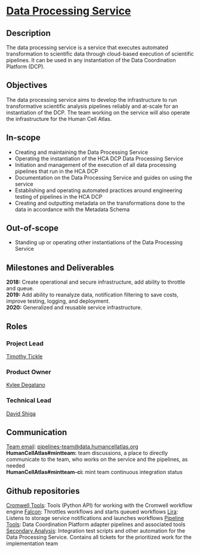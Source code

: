 # [Data Processing Service](mailto:pipelines-team@data.humancellatlas.org)

## Description
The data processing service is a service that executes automated transformation to scientific data through cloud-based execution of scientific pipelines. It can be used in any instantiation of the Data Coordination Platform (DCP). 

## Objectives
The data processing service aims to develop the infrastructure to run transformative scientific analysis pipelines reliably and at-scale for an instantiation of the DCP. The team working on the service will also operate the infrastructure for the Human Cell Atlas. 

## In-scope
* Creating and maintaining the Data Processing Service
* Operating the instantiation of the HCA DCP Data Processing Service  
* Initiation and management of the execution of all data processing pipelines that run in the HCA DCP  
* Documentation on the Data Processing Service and guides on using the service 
* Establishing and operating automated practices around engineering testing of pipelines in the HCA DCP 
* Creating and outputting metadata on the transformations done to the data in accordance with the Metadata Schema

## Out-of-scope
* Standing up or operating other instantiations of the Data Processing Service

## Milestones and Deliverables
__2018:__ Create operational and secure infrastructure, add ability to throttle and queue.  
__2019:__ Add ability to reanalyze data, notification filtering to save costs, improve testing, logging, and deployment.  
__2020:__ Generalized and reusable service infrastructure.  

## Roles
### Project Lead
[Timothy Tickle](mailto:ttickle@broadinstitute.org)

### Product Owner
[Kylee Degatano](mailto:kdegatano@broadinstitute.org)

### Technical Lead
[David Shiga](mailto:dshiga@broadinstitute.org)

## Communication
[Team email](mailto:pipelines-team@data.humancellatlas.org): pipelines-team@data.humancellatlas.org
__HumanCellAtlas#mintteam:__ team discussions, a place to directly communicate to the team, who works on the service and the pipelines, as needed  
__HumanCellAtlas#mintteam-ci:__ mint team continuous integration status

## Github repositories
[Cromwell Tools](https://github.com/broadinstitute/cromwell-tools): Tools (Python API) for working with the Cromwell workflow engine 
[Falcon](https://github.com/HumanCellAtlas/falcon): Throttles workflows and starts queued workflows 
[Lira](https://github.com/HumanCellAtlas/lira): Listens to storage service notifications and launches workflows
[Pipeline Tools](https://github.com/HumanCellAtlas/pipeline-tools): Data Coordination Platform adapter pipelines and associated tools  
[Secondary Analysis](https://github.com/HumanCellAtlas/secondary-analysis): Integration test scripts and other automation for the Data Processing Service. Contains all tickets for the prioritized work for the implementation team 
